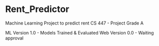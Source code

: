 # Rent_Predictor
Machine Learning Project to predict rent
CS 447 - Project Grade A

ML Version 1.0 - Models Trained & Evaluated
Web Version 0.0 - Waiting approval
